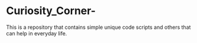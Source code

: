 # Curiosity_Corner-
This is a repository that contains simple unique code scripts and others that can help in everyday life.
